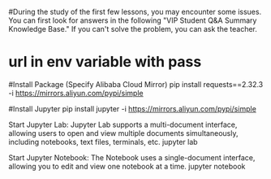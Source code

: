 #During the study of the first few lessons, you may encounter some issues. You can first 
look for answers in the following "VIP Student Q&A Summary Knowledge Base." 
If you can't solve the problem, you can ask the teacher.
# url in env variable with pass

#Install Package (Specify Alibaba Cloud Mirror)
pip install requests==2.32.3 -i https://mirrors.aliyun.com/pypi/simple

#Install Jupyter
pip install jupyter -i https://mirrors.aliyun.com/pypi/simple

Start Jupyter Lab:
Jupyter Lab supports a multi-document interface, allowing users to open and 
view multiple documents simultaneously, 
including notebooks, text files, terminals, etc.
jupyter lab

Start Jupyter Notebook:
The Notebook uses a single-document interface, allowing you to edit and view one notebook at a time.
jupyter notebook